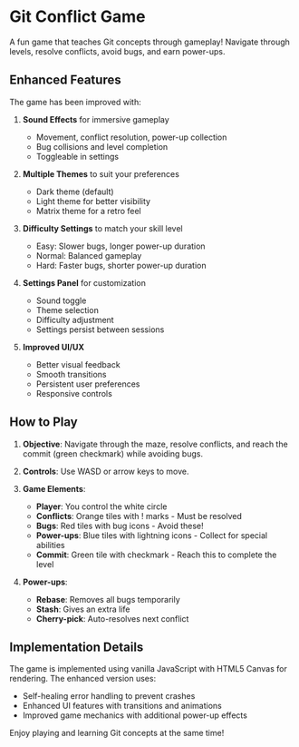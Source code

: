 # Git Conflict Game

A fun game that teaches Git concepts through gameplay! Navigate through levels, resolve conflicts, avoid bugs, and earn power-ups.

## Enhanced Features

The game has been improved with:

1. **Sound Effects** for immersive gameplay
   - Movement, conflict resolution, power-up collection
   - Bug collisions and level completion
   - Toggleable in settings

2. **Multiple Themes** to suit your preferences
   - Dark theme (default)
   - Light theme for better visibility
   - Matrix theme for a retro feel

3. **Difficulty Settings** to match your skill level
   - Easy: Slower bugs, longer power-up duration
   - Normal: Balanced gameplay
   - Hard: Faster bugs, shorter power-up duration

4. **Settings Panel** for customization
   - Sound toggle
   - Theme selection
   - Difficulty adjustment
   - Settings persist between sessions

5. **Improved UI/UX**
   - Better visual feedback
   - Smooth transitions
   - Persistent user preferences
   - Responsive controls

## How to Play

1. **Objective**: Navigate through the maze, resolve conflicts, and reach the commit (green checkmark) while avoiding bugs.

2. **Controls**: Use WASD or arrow keys to move.

3. **Game Elements**:
   - **Player**: You control the white circle
   - **Conflicts**: Orange tiles with ! marks - Must be resolved
   - **Bugs**: Red tiles with bug icons - Avoid these!
   - **Power-ups**: Blue tiles with lightning icons - Collect for special abilities
   - **Commit**: Green tile with checkmark - Reach this to complete the level

4. **Power-ups**:
   - **Rebase**: Removes all bugs temporarily
   - **Stash**: Gives an extra life
   - **Cherry-pick**: Auto-resolves next conflict

## Implementation Details

The game is implemented using vanilla JavaScript with HTML5 Canvas for rendering. The enhanced version uses:

- Self-healing error handling to prevent crashes
- Enhanced UI features with transitions and animations
- Improved game mechanics with additional power-up effects

Enjoy playing and learning Git concepts at the same time!
